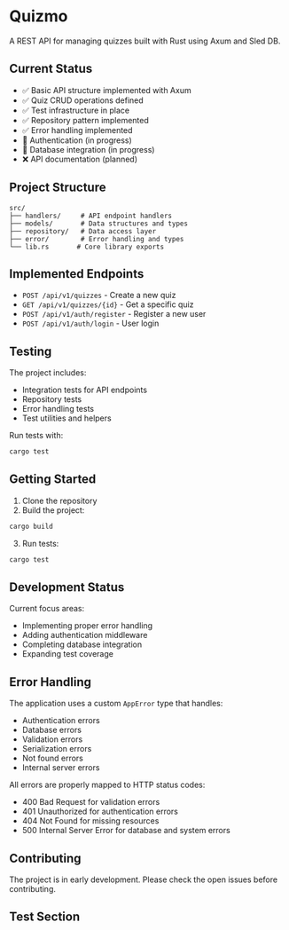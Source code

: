 # Quizmo

A REST API for managing quizzes built with Rust using Axum and Sled DB.

## Current Status

- ✅ Basic API structure implemented with Axum
- ✅ Quiz CRUD operations defined
- ✅ Test infrastructure in place
- ✅ Repository pattern implemented
- ✅ Error handling implemented
- 🚧 Authentication (in progress)
- 🚧 Database integration (in progress)
- ❌ API documentation (planned)

## Project Structure

```
src/
├── handlers/     # API endpoint handlers
├── models/       # Data structures and types
├── repository/   # Data access layer
├── error/        # Error handling and types
└── lib.rs       # Core library exports
```

## Implemented Endpoints

- `POST /api/v1/quizzes` - Create a new quiz
- `GET /api/v1/quizzes/{id}` - Get a specific quiz
- `POST /api/v1/auth/register` - Register a new user
- `POST /api/v1/auth/login` - User login

## Testing

The project includes:
- Integration tests for API endpoints
- Repository tests
- Error handling tests
- Test utilities and helpers

Run tests with:

```bash
cargo test
```

## Getting Started

1. Clone the repository
2. Build the project:
```bash
cargo build
```
3. Run tests:
```bash
cargo test
```

## Development Status

Current focus areas:
- Implementing proper error handling
- Adding authentication middleware
- Completing database integration
- Expanding test coverage

## Error Handling

The application uses a custom `AppError` type that handles:
- Authentication errors
- Database errors
- Validation errors
- Serialization errors
- Not found errors
- Internal server errors

All errors are properly mapped to HTTP status codes:
- 400 Bad Request for validation errors
- 401 Unauthorized for authentication errors
- 404 Not Found for missing resources
- 500 Internal Server Error for database and system errors

## Contributing

The project is in early development. Please check the open issues before contributing.
## Test Section
